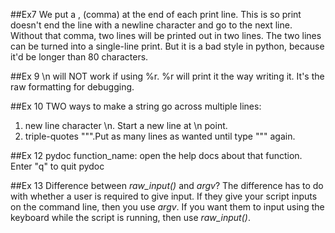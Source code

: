 ##Ex7
We put a , (comma) at the end of each print line. This is so print doesn't end the line with a newline character and go to the next line.
Without that comma, two lines will be printed out in two lines.
The two lines can be turned into a single-line print. But it is a bad style in python, 
because it'd be longer than 80 characters. 

##Ex 9
\n will NOT work if using %r. %r will print it the way writing it. It's the raw formatting for debugging.

##Ex 10
TWO ways to make a string go across multiple lines:
1. new line character \n. Start a new line at \n point.
2. triple-quotes """.Put as many lines as wanted until type """ again. 

##Ex 12
pydoc function_name: open the help docs about that function. 
Enter "q" to quit pydoc

##Ex 13
Difference between *raw_input()* and *argv*?
The difference has to do with whether a user is required to give input. If they give your script inputs on the command line, then you use *argv*. 
If you want them to input using the keyboard while the script is running, then use *raw_input()*.

